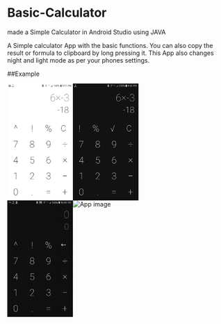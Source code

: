 # Basic-Calculator
made a Simple Calculator in Android Studio using JAVA

A Simple calculator App with the basic functions.
You can also copy the result or formula to clipboard by long pressing it.
This App also changes night and light mode as per your phones settings.

##Example
<div style="display:flex;">
<img alt="App image" src="Example/lightmode.jpeg" width="30%">
<img alt="App image" src="Example/darkmode.jpeg" width="30%">
</div>
<div style="display:flex;">
<img alt="App image" src="Example/example_1.gif" width="30%">
<img alt="App image" src="Example/example_2" width="30%">
</div>
